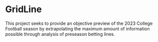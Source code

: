 # GridLine

This project seeks to provide an objective preview of the 2023 College Football season by extrapolating the maximum amount of information possible through analysis of preseason betting lines. 

